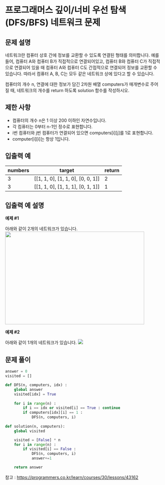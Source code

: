 # 프로그래머스 깊이/너비 우선 탐색(DFS/BFS) 네트워크 문제

## 문제 설명
네트워크란 컴퓨터 상호 간에 정보를 교환할 수 있도록 연결된 형태를 의미합니다. 예를 들어, 컴퓨터 A와 컴퓨터 B가 직접적으로 연결되어있고, 컴퓨터 B와 컴퓨터 C가 직접적으로 연결되어 있을 때 컴퓨터 A와 컴퓨터 C도 간접적으로 연결되어 정보를 교환할 수 있습니다. 따라서 컴퓨터 A, B, C는 모두 같은 네트워크 상에 있다고 할 수 있습니다.

컴퓨터의 개수 n, 연결에 대한 정보가 담긴 2차원 배열 computers가 매개변수로 주어질 때, 네트워크의 개수를 return 하도록 solution 함수를 작성하시오.

## 제한 사항
- 컴퓨터의 개수 n은 1 이상 200 이하인 자연수입니다.
- 각 컴퓨터는 0부터 n-1인 정수로 표현합니다.
- i번 컴퓨터와 j번 컴퓨터가 연결되어 있으면 computers[i][j]를 1로 표현합니다.
- computer[i][i]는 항상 1입니다.
 
## 입출력 예
| numbers | target  | return |
|---| ---   | --- | 
|3|	[[1, 1, 0], [1, 1, 0], [0, 0, 1]]	| 2 |
|3|	[[1, 1, 0], [1, 1, 1], [0, 1, 1]]	| 1 |

## 입출력 예 설명

**예제 #1**

아래와 같이 2개의 네트워크가 있습니다.
<img src="https://grepp-programmers.s3.amazonaws.com/files/ybm/5b61d6ca97/cc1e7816-b6d7-4649-98e0-e95ea2007fd7.png" width="450px" height="300px" title="" alt=""></img><br/>

**예제 #2**

아래와 같이 1개의 네트워크가 있습니다.
![](https://grepp-programmers.s3.amazonaws.com/files/ybm/7554746da2/edb61632-59f4-4799-9154-de9ca98c9e55.png)

## 문제 풀이
```python
answer = 0
visited = []

def DFS(n, computers, idx) :
    global answer
    visited[idx] = True
    
    for i in range(n) : 
        if i == idx or visited[i] == True : continue
        if computers[idx][i] == 1 :
            DFS(n, computers, i)    
    
def solution(n, computers):
    global visited

    visited = [False] * n
    for i in range(n) :
        if visited[i] == False :
            DFS(n, computers, i)
            answer+=1

    return answer
```

참고 : <https://programmers.co.kr/learn/courses/30/lessons/43162>